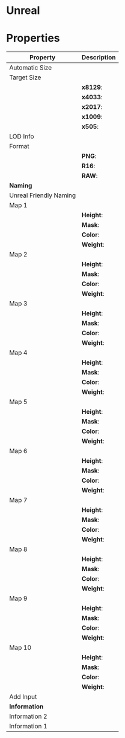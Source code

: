 # Unreal


# Properties


| Property | Description| 
| -------- | -----------|
| Automatic Size |  |
| Target Size |  |
| | **x8129**: <desc> |
| | **x4033**: <desc> |
| | **x2017**: <desc> |
| | **x1009**: <desc> |
| | **x505**: <desc> |
| LOD Info |  |
| Format |  |
| | **PNG**: <desc> |
| | **R16**: <desc> |
| | **RAW**: <desc> |
| **Naming** |  |
| Unreal Friendly Naming |  |
| Map 1 |  |
| | **Height**: <desc> |
| | **Mask**: <desc> |
| | **Color**: <desc> |
| | **Weight**: <desc> |
| Map 2 |  |
| | **Height**: <desc> |
| | **Mask**: <desc> |
| | **Color**: <desc> |
| | **Weight**: <desc> |
| Map 3 |  |
| | **Height**: <desc> |
| | **Mask**: <desc> |
| | **Color**: <desc> |
| | **Weight**: <desc> |
| Map 4 |  |
| | **Height**: <desc> |
| | **Mask**: <desc> |
| | **Color**: <desc> |
| | **Weight**: <desc> |
| Map 5 |  |
| | **Height**: <desc> |
| | **Mask**: <desc> |
| | **Color**: <desc> |
| | **Weight**: <desc> |
| Map 6 |  |
| | **Height**: <desc> |
| | **Mask**: <desc> |
| | **Color**: <desc> |
| | **Weight**: <desc> |
| Map 7 |  |
| | **Height**: <desc> |
| | **Mask**: <desc> |
| | **Color**: <desc> |
| | **Weight**: <desc> |
| Map 8 |  |
| | **Height**: <desc> |
| | **Mask**: <desc> |
| | **Color**: <desc> |
| | **Weight**: <desc> |
| Map 9 |  |
| | **Height**: <desc> |
| | **Mask**: <desc> |
| | **Color**: <desc> |
| | **Weight**: <desc> |
| Map 10 |  |
| | **Height**: <desc> |
| | **Mask**: <desc> |
| | **Color**: <desc> |
| | **Weight**: <desc> |
| Add Input |  |
| **Information** |  |
| Information 2 |  |
| Information 1 |  |





